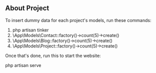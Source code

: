 ## About Project
To insert dummy data for each project's models, run these commands:
1. php artisan tinker
2. \App\Models\Contact::factory()->count(5)->create()
3. \App\Models\Blog::factory()->count(5)->create() 
4. \App\Models\Project::factory()->count(5)->create()

Once that's done, run this to start the website:

php artisan serve
